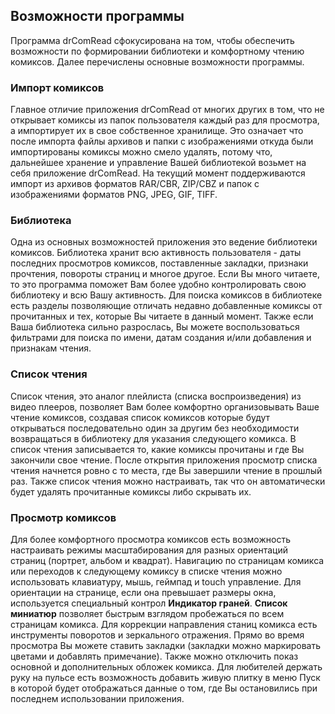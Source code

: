 ## Возможности программы
  
Программа drComRead сфокусирована на том, чтобы обеспечить возможности по формировании библиотеки и комфортному чтению комиксов. Далее перечислены основные возможности программы.

### Импорт комиксов

Главное отличие приложения drComRead от многих других в том, что не открывает комиксы из папок пользователя каждый раз для просмотра, а импортирует их в свое собственное хранилище. Это означает что после импорта файлы архивов и папки с изображениями откуда были импортированы комиксы можно смело удалять, потому что, дальнейшее хранение и управление Вашей библиотекой возьмет на себя приложение drComRead. На текущий момент поддерживаются импорт из архивов форматов RAR/CBR, ZIP/CBZ и папок с изображениями форматов PNG, JPEG, GIF, TIFF.

### Библиотека

Одна из основных возможностей приложения это ведение библиотеки комиксов. Библиотека хранит всю активность пользователя - даты последних просмотров комиксов, поставленные закладки, признаки прочтения, повороты страниц и многое другое. Если Вы много читаете, то это программа поможет Вам более удобно контролировать свою библиотеку и всю Вашу активность. Для поиска комиксов в библиотеке есть разделы позволяющие отличать недавно добавленные комиксы от прочитанных и тех, которые Вы читаете в данный момент. Также если Ваша библиотека сильно разрослась, Вы можете воспользоваться фильтрами для поиска по имени, датам создания и/или добавления и признакам чтения.

### Список чтения

Список чтения, это аналог плейлиста (списка воспроизведения) из видео плееров, позволяет Вам более комфортно организовывать Ваше чтение комиксов, создавая список комиксов которые будут открываться последовательно один за другим без необходимости возвращаться в библиотеку для указания следующего комикса. В список чтения записывается то, какие комиксы прочитаны и где Вы закончили свое чтение. После открытия приложения просмотр списка чтения начнется ровно с то места, где Вы завершили чтение в прошлый раз. Также список чтения можно настраивать, так что он автоматически будет удалять прочитанные комиксы либо скрывать их.

### Просмотр комиксов

Для более комфортного просмотра комиксов есть возможность настраивать режимы масштабирования для разных ориентаций страниц (портрет, альбом и квадрат). Навигацию по страницам комикса или переходов к следующему комиксу в списке чтения можно использовать клавиатуру, мышь, геймпад и touch управление. Для ориентации на странице, если она превышает размеры окна, используется специальный контрол **Индикатор граней**. **Список миниатюр** позволяет быстрым взглядом пробежаться по всем страницам комикса. Для коррекции направления станиц комикса есть инструменты поворотов и зеркального отражения. Прямо во время просмотра Вы можете ставить закладки (закладки можно маркировать цветами и добавлять примечание). Также можно отключить показ основной и дополнительных обложек комикса. Для любителей держать руку на пульсе есть возможность добавить живую плитку в меню Пуск в которой будет отображаться данные о том, где Вы остановились при последнем использовании приложения.
